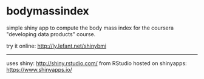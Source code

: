 bodymassindex
=============

simple shiny app to compute the body mass index for the coursera "developing data products" course.

try it online: http://ly.lefant.net/shinybmi

---

uses shiny: http://shiny.rstudio.com/ from RStudio hosted on shinyapps: https://www.shinyapps.io/
